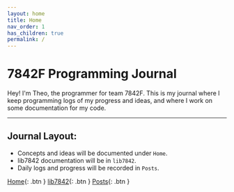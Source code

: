 ```yaml
---
layout: home
title: Home
nav_order: 1
has_children: true
permalink: /
---
```


# 7842F Programming Journal

Hey! I'm Theo, the programmer for team 7842F. This is my journal where I keep programming logs of my progress and ideas, and where I work on some documentation for my code.

---

## Journal Layout:

- Concepts and ideas will be documented under `Home`.
- lib7842 documentation will be in `lib7842`.
- Daily logs and progress will be recorded in `Posts`.

[Home]({{site.url}}){: .btn }
[lib7842]({{site.url}}/lib7842){: .btn }
[Posts]({{site.url}}/posts){: .btn }



